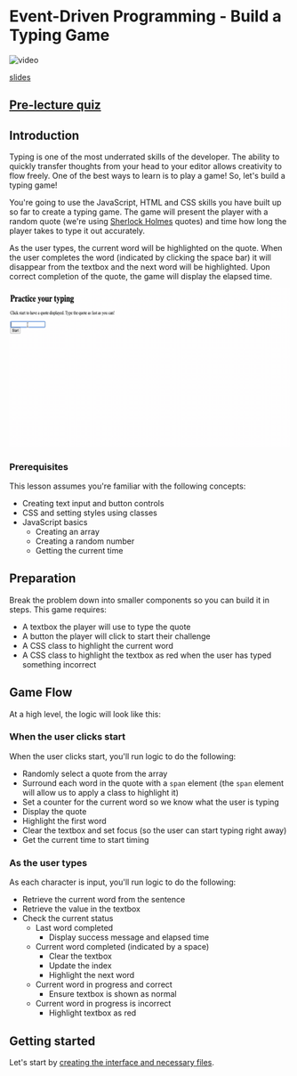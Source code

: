 # Event-Driven Programming - Build a Typing Game

![video](video-url)

[slides](slides.pptx)

## [Pre-lecture quiz](.github/pre-lecture-quiz.md)

## Introduction

Typing is one of the most underrated skills of the developer. The ability to quickly transfer thoughts from your head to your editor allows creativity to flow freely. One of the best ways to learn is to play a game! So, let's build a typing game!

You're going to use the JavaScript, HTML and CSS skills you have built up so far to create a typing game. The game will present the player with a random quote (we're using [Sherlock Holmes](https://en.wikipedia.org/wiki/Sherlock_Holmes) quotes) and time how long the player takes to type it out accurately.

As the user types, the current word will be highlighted on the quote. When the user completes the word (indicated by clicking the space bar) it will disappear from the textbox and the next word will be highlighted. Upon correct completion of the quote, the game will display the elapsed time.

![demo](../demo.gif)

### Prerequisites

This lesson assumes you're familiar with the following concepts:

- Creating text input and button controls
- CSS and setting styles using classes
- JavaScript basics
  - Creating an array
  - Creating a random number
  - Getting the current time

## Preparation

Break the problem down into smaller components so you can build it in steps. This game requires:

- A textbox the player will use to type the quote
- A button the player will click to start their challenge
- A CSS class to highlight the current word
- A CSS class to highlight the textbox as red when the user has typed something incorrect

## Game Flow

At a high level, the logic will look like this:

### When the user clicks start

When the user clicks start, you'll run logic to do the following:

- Randomly select a quote from the array
- Surround each word in the quote with a `span` element (the `span` element will allow us to apply a class to highlight it)
- Set a counter for the current word so we know what the user is typing
- Display the quote
- Highlight the first word
- Clear the textbox and set focus (so the user can start typing right away)
- Get the current time to start timing

### As the user types

As each character is input, you'll run logic to do the following:

- Retrieve the current word from the sentence
- Retrieve the value in the textbox
- Check the current status
  - Last word completed
    - Display success message and elapsed time
  - Current word completed (indicated by a space)
    - Clear the textbox
    - Update the index
    - Highlight the next word
  - Current word in progress and correct
    - Ensure textbox is shown as normal
  - Current word in progress is incorrect
    - Highlight textbox as red

## Getting started

Let's start by [creating the interface and necessary files](./1-interface.md).
